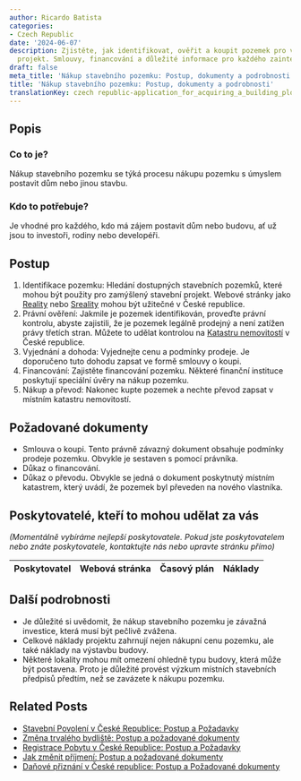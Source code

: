 ```yaml
---
author: Ricardo Batista
categories:
- Czech Republic
date: '2024-06-07'
description: Zjistěte, jak identifikovat, ověřit a koupit pozemek pro váš stavební
  projekt. Smlouvy, financování a důležité informace pro každého zainteresovaného.
draft: false
meta_title: 'Nákup stavebního pozemku: Postup, dokumenty a podrobnosti'
title: 'Nákup stavebního pozemku: Postup, dokumenty a podrobnosti'
translationKey: czech republic-application_for_acquiring_a_building_plot
---
```



## Popis
### Co to je?
Nákup stavebního pozemku se týká procesu nákupu pozemku s úmyslem postavit dům nebo jinou stavbu.

### Kdo to potřebuje?
Je vhodné pro každého, kdo má zájem postavit dům nebo budovu, ať už jsou to investoři, rodiny nebo developéři.

## Postup
1. Identifikace pozemku: Hledání dostupných stavebních pozemků, které mohou být použity pro zamýšlený stavební projekt. Webové stránky jako [Reality](https://www.reality.cz/) nebo [Sreality](https://www.sreality.cz/) mohou být užitečné v České republice.
2. Právní ověření: Jakmile je pozemek identifikován, proveďte právní kontrolu, abyste zajistili, že je pozemek legálně prodejný a není zatížen právy třetích stran. Můžete to udělat kontrolou na [Katastru nemovitostí](https://nahlizenidokn.cuzk.cz/) v České republice.
3. Vyjednání a dohoda: Vyjednejte cenu a podmínky prodeje. Je doporučeno tuto dohodu zapsat ve formě smlouvy o koupi.
4. Financování: Zajistěte financování pozemku. Některé finanční instituce poskytují speciální úvěry na nákup pozemku.
5. Nákup a převod: Nakonec kupte pozemek a nechte převod zapsat v místním katastru nemovitostí.

## Požadované dokumenty
- Smlouva o koupi. Tento právně závazný dokument obsahuje podmínky prodeje pozemku. Obvykle je sestaven s pomocí právníka.
- Důkaz o financování.
- Důkaz o převodu. Obvykle se jedná o dokument poskytnutý místním katastrem, který uvádí, že pozemek byl převeden na nového vlastníka.

## Poskytovatelé, kteří to mohou udělat za vás
_(Momentálně vybíráme nejlepší poskytovatele. Pokud jste poskytovatelem nebo znáte poskytovatele, kontaktujte nás nebo upravte stránku přímo)_

| Poskytovatel    |     Webová stránka  |     Časový plán   |      Náklady    |
| --------------- | --------------- |  :-------------: | :-------------: |


## Další podrobnosti
- Je důležité si uvědomit, že nákup stavebního pozemku je závažná investice, která musí být pečlivě zvážena.
- Celkové náklady projektu zahrnují nejen nákupní cenu pozemku, ale také náklady na výstavbu budovy.
- Některé lokality mohou mít omezení ohledně typu budovy, která může být postavena. Proto je důležité provést výzkum místních stavebních předpisů předtím, než se zavázete k nákupu pozemku.


## Related Posts

- [Stavební Povolení v České Republice: Postup a Požadavky](https://tramitit.com/cs/guides/czech-republic/zadost_o_stavebni_povoleni/)
- [Změna trvalého bydliště: Postup a požadované dokumenty](https://tramitit.com/cs/guides/czech-republic/zmena_trvaleho_bydliste/)
- [Registrace Pobytu v České Republice: Postup a Požadavky](https://tramitit.com/cs/guides/czech-republic/registrace_k_pobytu_pro_cizince/)
- [Jak změnit příjmení: Postup a požadované dokumenty](https://tramitit.com/cs/guides/czech-republic/ohlaseni_zmeny_prijmeni/)
- [Daňové přiznání v České republice: Postup a Požadované dokumenty](https://tramitit.com/cs/guides/czech-republic/podani_danoveho_priznani/)